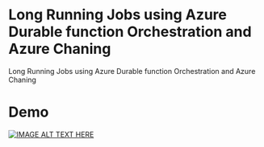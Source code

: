# Long Running Jobs using Azure Durable function Orchestration and Azure Chaning
Long Running Jobs using Azure Durable function Orchestration and Azure Chaning

# Demo

[![IMAGE ALT TEXT HERE](https://img.youtube.com/vi/4mgzBy6NtEI/0.jpg)](https://www.youtube.com/watch?v=4mgzBy6NtEI)
